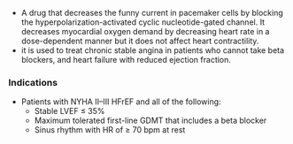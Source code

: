 - A drug that decreases the funny current in pacemaker cells by blocking the hyperpolarization-activated cyclic nucleotide-gated channel. It decreases myocardial oxygen demand by decreasing heart rate in a dose-dependent manner but it does not affect heart contractility.
- it is used to treat chronic stable angina in patients who cannot take beta blockers, and heart failure with reduced ejection fraction.
### Indications
- Patients with NYHA II–III HFrEF and all of the following: 
	- Stable LVEF ≤ 35%
	- Maximum tolerated first-line GDMT that includes a beta blocker
	- Sinus rhythm with HR of ≥ 70 bpm at rest